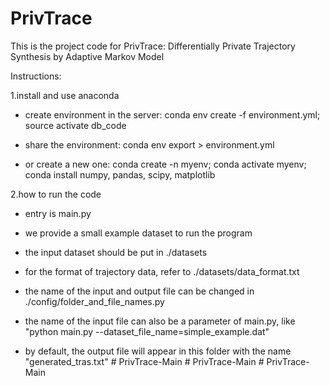 # PrivTrace

This is the project code for PrivTrace: Differentially Private Trajectory Synthesis by Adaptive Markov Model

Instructions:

1.install and use anaconda

* create environment in the server: conda env create -f environment.yml; source activate db_code

* share the environment: conda env export > environment.yml

* or create a new one: conda create -n myenv; conda activate myenv; conda install numpy, pandas, scipy, matplotlib


2.how to run the code

* entry is main.py

* we provide a small example dataset to run the program

* the input dataset should be put in ./datasets

* for the format of trajectory data, refer to ./datasets/data_format.txt

* the name of the input and output file can be changed in ./config/folder_and_file_names.py

* the name of the input file can also be a parameter of main.py, like "python main.py --dataset_file_name=simple_example.dat"

* by default, the output file will appear in this folder with the name "generated_tras.txt"
#   P r i v T r a c e - M a i n  
 #   P r i v T r a c e - M a i n  
 #   P r i v T r a c e - M a i n  
 